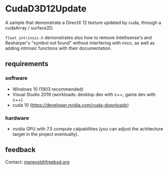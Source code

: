 # CudaD3D12Update

A sample that demonstrate a DirectX 12 texture updated by cuda, through a cudaArray / surface2D.

`float_intrinsic.h` demonstrates also how to remove Intellisense's and Resharper's "symbol not found" without interfering with nvcc, as well as adding intrinsic functions with their documentation.

## requirements

### software
- Windows 10 (1903 recommended)
- Visual Studio 2019 (workloads: desktop dev with c++, game dev with c++)
- cuda 10 (https://developer.nvidia.com/cuda-downloads)

### hardware
- nvidia GPU with 7.5 compute calpabilities (you can adjust the achitecture target in the project eventually).

## feedback 
Contact: mprevot@freebsd.org
